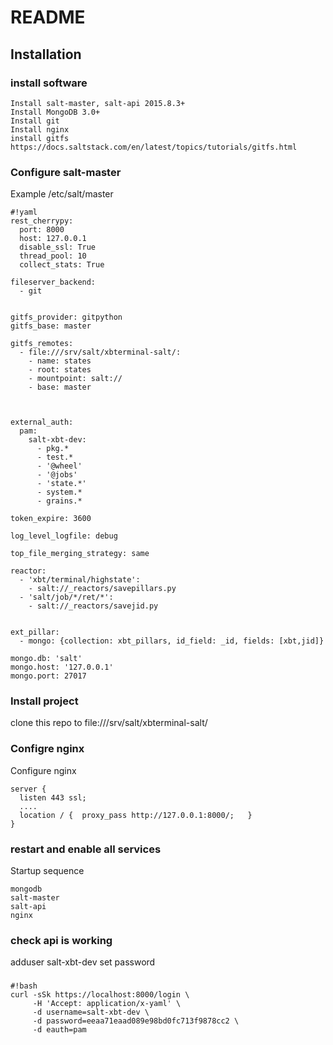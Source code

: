 # README #


## Installation ##

### install software ###
```
Install salt-master, salt-api 2015.8.3+
Install MongoDB 3.0+
Install git
Install nginx
install gitfs https://docs.saltstack.com/en/latest/topics/tutorials/gitfs.html
```

### Configure salt-master ###
Example /etc/salt/master
```
#!yaml
rest_cherrypy:
  port: 8000
  host: 127.0.0.1
  disable_ssl: True
  thread_pool: 10
  collect_stats: True

fileserver_backend:
  - git


gitfs_provider: gitpython
gitfs_base: master

gitfs_remotes:
  - file:///srv/salt/xbterminal-salt/:
    - name: states
    - root: states
    - mountpoint: salt://
    - base: master



external_auth:
  pam:
    salt-xbt-dev:
      - pkg.*
      - test.*
      - '@wheel'
      - '@jobs'
      - 'state.*'
      - system.*
      - grains.*

token_expire: 3600

log_level_logfile: debug

top_file_merging_strategy: same

reactor:
  - 'xbt/terminal/highstate':
    - salt://_reactors/savepillars.py
  - 'salt/job/*/ret/*':
    - salt://_reactors/savejid.py


ext_pillar:
  - mongo: {collection: xbt_pillars, id_field: _id, fields: [xbt,jid]}

mongo.db: 'salt'
mongo.host: '127.0.0.1'
mongo.port: 27017
```

### Install project ###
clone this repo to file:///srv/salt/xbterminal-salt/

### Configre nginx ###

Configure nginx
```
server {
  listen 443 ssl;
  ....
  location / { 	proxy_pass http://127.0.0.1:8000/;   }
}
```

### restart and enable all services ###

Startup sequence
```
mongodb
salt-master
salt-api
nginx
```


### check  api is working ###
adduser salt-xbt-dev
set password

### ###
```
#!bash
curl -sSk https://localhost:8000/login \
     -H 'Accept: application/x-yaml' \
     -d username=salt-xbt-dev \
     -d password=eeaa71eaad089e98bd0fc713f9878cc2 \
     -d eauth=pam
```
